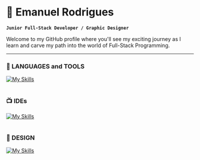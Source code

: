 # 🚀 Emanuel Rodrigues

**`Junior Full-Stack Developer / Graphic Designer`**

Welcome to my GitHub profile where you'll see my exciting journey as I learn and carve my path into the world of Full-Stack Programming.

---

### 🧰 LANGUAGES and TOOLS

[![My Skills](https://skillicons.dev/icons?i=java,js,html,css,spring,nodejs,jquery,bootstrap,mysql,git,maven,postman)](https://skillicons.dev)

#

### 📺 IDEs

[![My Skills](https://skillicons.dev/icons?i=idea,vscode)](https://skillicons.dev)

#

### 🎨 DESIGN

[![My Skills](https://skillicons.dev/icons?i=ai,ps,sketchup,figma)](https://skillicons.dev)

#

